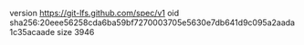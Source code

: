version https://git-lfs.github.com/spec/v1
oid sha256:20eee56258cda6ba59bf7270003705e5630e7db641d9c095a2aada1c35acaade
size 3946
